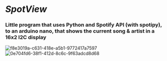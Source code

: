 # *SpotView*
### Little program that uses Python and Spotify API (with spotipy), to an arduino nano, that shows the current song & artist in a 16x2 I2C display
![f8e3019a-c631-418e-a5b1-9772417a7597](https://github.com/user-attachments/assets/3fcef622-bb06-43f1-abab-561ace54eee9)
![0e704fd6-38f1-412d-8c6c-9f63adcd8d68](https://github.com/user-attachments/assets/58879d71-6333-4dfd-ac32-de311a63dc8a)

